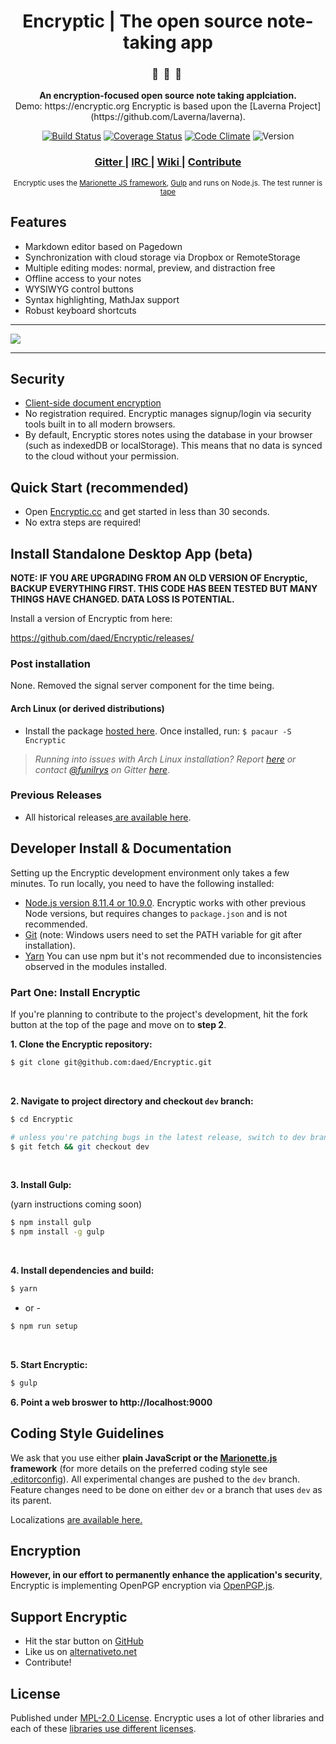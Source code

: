 <div align="center">
  <h1>Encryptic | The open source note-taking app</h1>

  <h3>🔖  &nbsp;🔏  &nbsp;📄&nbsp;</h3>
  <p><strong>An encryption-focused open source note taking applciation.</strong><br>
    Demo: https://encryptic.org
    Encryptic is based upon the [Laverna Project](https://github.com/Laverna/laverna).

  [![Build Status](https://travis-ci.org/daed/Encryptic.svg?branch=master)](https://travis-ci.org/daed/Encryptic)
  [![Coverage Status](https://coveralls.io/repos/github/daed/Encryptic/badge.svg?branch=master)](https://coveralls.io/github/daed/Encryptic)
  [![Code Climate](https://codeclimate.com/github/daed/Encryptic/badges/gpa.svg)](https://codeclimate.com/github/daed/Encryptic)
  ![Version](https://img.shields.io/badge/Version-0.0.1.beta-blue.svg)

  <h3>
    <a href="https://gitter.im/Encryptic/Encryptic">
      Gitter
    </a>
    <span> | </span>
    <a href="https://webchat.freenode.net/?channels=Encryptic">
      IRC
    </a>
    <span> | </span>
    <a href="https://github.com/daed/Encryptic/wiki">
      Wiki
    </a>
    <span> | </span>
    <a href="#developer-install--documentation">
      Contribute
    </a>
  </h3>

  <sub>
    Encryptic uses the
    <a href="http://marionettejs.com/">Marionette JS framework</a>,
    <a href="http://gulpjs.com/">Gulp</a> and runs on Node.js. The test runner is <a href="https://github.com/substack/tape">tape</a>
  </sub>
</div>

## Features

* Markdown editor based on Pagedown
* Synchronization with cloud storage via Dropbox or RemoteStorage
* Multiple editing modes: normal, preview, and distraction free
* Offline access to your notes
* WYSIWYG control buttons
* Syntax highlighting, MathJax support
* Robust keyboard shortcuts

<hr>
<img src="https://s3.amazonaws.com/Encryptic-readme/Screen+Recording+2017-10-16+at+10.10+PM-min.gif">
<hr>

## Security
* [Client-side document encryption](#encryption)
* No registration required. Encryptic manages signup/login via security tools built in to all modern browsers.
* By default, Encryptic stores notes using the database in your browser (such as indexedDB or localStorage). This means that no data is synced to the cloud without your permission.

## Quick Start (recommended)

* Open [Encryptic.cc](https://Encryptic.cc/) and get started in less than 30 seconds.
* No extra steps are required!

## Install Standalone Desktop App (beta)

**NOTE: IF YOU ARE UPGRADING FROM AN OLD VERSION OF Encryptic, BACKUP EVERYTHING FIRST.  THIS CODE HAS BEEN TESTED BUT MANY THINGS HAVE CHANGED.  DATA LOSS IS POTENTIAL.**

Install a version of Encryptic from here:

https://github.com/daed/Encryptic/releases/

### Post installation

None.  Removed the signal server component for the time being.

#### Arch Linux (or derived distributions)

* Install the package [hosted here](https://aur.archlinux.org/packages/Encryptic/). Once installed, run: `$ pacaur -S Encryptic`

> *Running into issues with Arch Linux installation? Report [here](https://github.com/funilrys/PKGBUILD/issues/new) or contact [@funilrys](https://github.com/funilrys) on Gitter [here](https://gitter.im/funilrys_/PKGBUILD)*.

### Previous Releases

* All historical releases[ are available here](https://github.com/Encryptic/Encryptic/releases).

## Developer Install & Documentation

Setting up the Encryptic development environment only takes a few minutes. To run locally, you need to have the following installed:
* [Node.js version 8.11.4 or 10.9.0](https://nodejs.org/). Encryptic works with other previous Node versions, but requires changes to `package.json` and is not recommended.
* [Git](https://git-scm.com/book/en/v2) (note: Windows users need to set the PATH variable for git after installation).
* [Yarn](https://yarnpkg.com/en/) You can use npm but it's not recommended due to inconsistencies observed in the modules installed.


### Part One: Install Encryptic

If you're planning to contribute to the project's development, hit the fork button at the top of the page and move on to **step 2**.
<br/>

**1. Clone the Encryptic repository:**

```bash
$ git clone git@github.com:daed/Encryptic.git
```
<br/>

**2. Navigate to project directory and checkout `dev` branch:**

```bash
$ cd Encryptic

# unless you're patching bugs in the latest release, switch to dev branch:
$ git fetch && git checkout dev
```
<br/>

**3. Install Gulp:**

(yarn instructions coming soon)
```bash
$ npm install gulp
$ npm install -g gulp
```
<br/>

**4. Install dependencies and build:**

```bash
$ yarn
```
- or -
```bash
$ npm run setup
```

<br/>

**5. Start Encryptic:**

```bash
$ gulp
```

**6. Point a web broswer to http://localhost:9000**

## Coding Style Guidelines

We ask that you use either **plain JavaScript or the [Marionette.js](http://marionette.js/) framework** (for more details on the preferred coding style see [.editorconfig](https://github.com/Encryptic/Encryptic/blob/master/.editorconfig)). All experimental changes are pushed to the `dev` branch. Feature changes need to be done on either `dev` or a branch that uses `dev` as its parent.

Localizations [are available here.](https://github.com/Encryptic/Encryptic/blob/dev/CONTRIBUTE.md)

## Encryption

**However, in our effort to permanently enhance the application's security**, Encryptic is implementing OpenPGP encryption via [OpenPGP.js](https://github.com/openpgpjs/openpgpjs).

## Support Encryptic

* Hit the star button on [GitHub](https://github.com/daed/Encryptic)
* Like us on [alternativeto.net](http://alternativeto.net/software/Encryptic/)
* Contribute!


## License

Published under [MPL-2.0 License](https://www.mozilla.org/en-US/MPL/2.0/).
Encryptic uses a lot of other libraries and each of these [libraries use different licenses](https://github.com/Encryptic/Encryptic/blob/master/bower.json).

[1]: http://bitwiseshiftleft.github.io/sjcl/
[2]: https://github.com/Encryptic/Encryptic/blob/master/bower.json
[3]: http://blockchain.info/address/1Q68HfLjNvWbLFr3KGK6nfXg7vc3hpDr11
[4]: https://www.gittip.com/Encryptic/
[5]: http://alternativeto.net/software/Encryptic/
[6]: https://github.com/Encryptic/Encryptic
[7]: https://github.com/Encryptic/Encryptic/blob/master/CONTRIBUTE.md
[8]: http://nodejs.org
[9]: https://github.com/Encryptic/static-Encryptic/archive/gh-pages.zip
[10]: https://Encryptic.cc/index.html
[11]: https://www.mozilla.org/en-US/MPL/2.0/
[12]: https://www.bountysource.com/teams/Encryptic
[13]: https://github.com/Encryptic/Encryptic/releases
[14]: https://git-scm.com/book/en/v2
[15]: https://github.com/Encryptic/Encryptic/wiki
